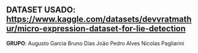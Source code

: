 ## DATASET USADO: https://www.kaggle.com/datasets/devvratmathur/micro-expression-dataset-for-lie-detection

**GRUPO**:
  Augusto Garcia
  Bruno Dias
  João Pedro Alves
  Nicolas Pagliarini
